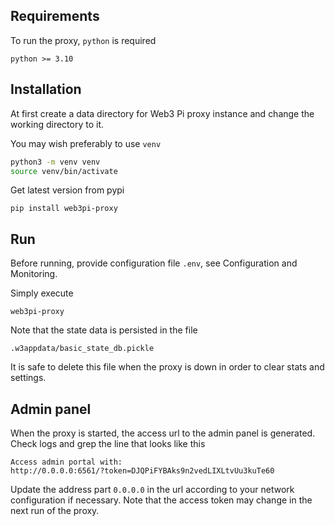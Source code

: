 ## Requirements

To run the proxy, `python` is required

```
python >= 3.10
```

## Installation

At first create a data directory for Web3 Pi proxy instance and change the working directory to it.

You may wish preferably to use `venv`
```bash
python3 -m venv venv
source venv/bin/activate
```

Get latest version from pypi

```
pip install web3pi-proxy
```

## Run

Before running, provide configuration file `.env`, see Configuration and Monitoring.

Simply execute

```
web3pi-proxy
```

Note that the state data is persisted in the file
```
.w3appdata/basic_state_db.pickle
```
It is safe to delete this file when the proxy is down in order to clear stats and settings.

## Admin panel

When the proxy is started, the access url to the admin panel is generated.
Check logs and grep the line that looks like this
```
Access admin portal with:
http://0.0.0.0:6561/?token=DJQPiFYBAks9n2vedLIXLtvUu3kuTe60
```
Update the address part `0.0.0.0` in the url according to your network configuration if necessary.
Note that the access token may change in the next run of the proxy.